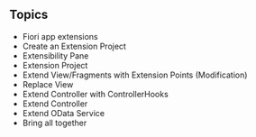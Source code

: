 Topics
------
* Fiori app extensions
* Create an Extension Project
* Extensibility Pane
* Extension Project
* Extend View/Fragments with Extension Points (Modification)
* Replace View
* Extend Controller with ControllerHooks
* Extend Controller
* Extend OData Service
* Bring all together

